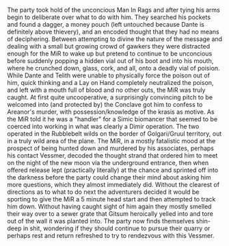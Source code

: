 The party took hold of the unconcious Man In Rags and after tying his arms begin to deliberate over what to do with him. They searched his pockets and found a dagger, a money pouch (left untouched because Dante is definitely above thievery), and an encoded thought that they had no means of deciphering. Between attempting to divine the nature of the message and dealing with a small but growing crowd of gawkers they were distracted enough for the MiR to wake up but pretend to continue to be unconcious before suddenly popping a hidden vial out of his boot and into his mouth, where he crunched down, glass, cork, and all, onto a deadly vial of poision. While Dante and Telith were unable to physically force the poison out of him, quick thinking and a Lay on Hand completely neutralized the poison, and left with a mouth full of blood and no other outs, the MiR was truly caught. At first quite uncooperative, a surprisingly convincing pitch to be welcomed into (and protected by) the Conclave got him to confess to Areanor's murder, with possession/knowledge of the krasis as motive. As the MiR told it he was a "handler" for a Simic biomancer that seemed to be coerced into working in what was clearly a Dimir operation. The two operated in the Rubblebelt wilds on the border of Golgari/Gruul territory, out in a truly wild area of the plane. The MiR, in a mostly fatalistic mood at the prospect of being hunted down and murdered by his associates, perhaps his contact Vessmer, decoded the thought strand that ordered him to meet on the night of the new moon via the underground entrance, then when offered release lept (practically literally) at the chance and sprinted off into the darkness before the party could change their mind about asking him more questions, which they almost immediately did. Without the clearest of directions as to what to do next the adventurers decided it would be sporting to give the MiR a 5 minute head start and then attempted to track him down. Without having caught sight of him again they mostly smelled their way over to a sewer grate that Gitsum heroically yelled into and tore out of the wall it was planted into. The party now finds themselves shin-deep in shit, wondering if they should continue to pursue their quarry or perhaps rest and return refreshed to try to rendezvous with this Vessmer.